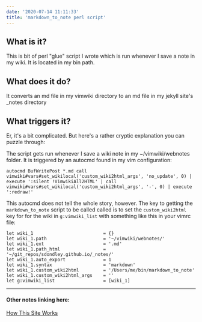 ```yaml
---
date: '2020-07-14 11:11:33'
title: 'markdown_to_note perl script'
---
```



## What is it?
This is bit of perl "glue" script I wrote which is run whenever I save a note in my
wiki. It is located in my bin path.

## What does it do?
It converts an md file in my vimwiki directory to an md file in my jekyll site's
_notes directory

## What triggers it?
Er, it's a bit complicated. But here's a rather cryptic explanation you can
puzzle through:

The script gets run whenever I save a wiki note in my ~/vimwiki/webnotes folder.
It is triggered by an autocmd found in my vim configuration:

```
autocmd BufWritePost *.md call vimwiki#vars#set_wikilocal('custom_wiki2html_args', 'no_update', 0) | execute ':silent !VimwikiAll2HTML' | call vimwiki#vars#set_wikilocal('custom_wiki2html_args', '-', 0) | execute ':redraw!'
```

This autocmd does not tell the whole story, however. The key to getting the
`markdown_to_note` script to be called called is to set the `custom_wiki2html`
key for for the wiki in `g:vimwiki_list` with something like this in your vimrc
file:

```vim
let wiki_1                          = {}
let wiki_1.path                     = '~/vimwiki/webnotes/'
let wiki_1.ext                      = '.md'
let wiki_1.path_html                = '~/git_repos/sdondley.github.io/_notes/'
let wiki_1.auto_export              = 1
let wiki_1.syntax                   = 'markdown'
let wiki_1.custom_wiki2html         = '/Users/me/bin/markdown_to_note'
let wiki_1.custom_wiki2html_args    = ''
let g:vimwiki_list                  = [wiki_1]

```

---
#### Other notes linking here:

[How This Site Works](/How-this-site-is-built)

